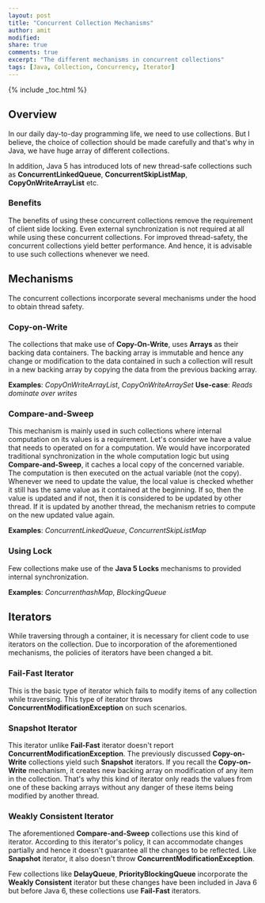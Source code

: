 ```yaml
---
layout: post
title: "Concurrent Collection Mechanisms"
author: amit
modified:
share: true
comments: true
excerpt: "The different mechanisms in concurrent collections"
tags: [Java, Collection, Concurrency, Iterator]
---
```


{% include _toc.html %}

## Overview

In our daily day-to-day programming life, we need to use collections. But I believe, the choice of collection should be made carefully and that's why in Java, we have huge array of different collections.

In addition, Java 5 has introduced lots of new thread-safe collections such as **ConcurrentLinkedQueue**, **ConcurrentSkipListMap**, **CopyOnWriteArrayList** etc.

### Benefits

The benefits of using these concurrent collections remove the requirement of client side locking. Even external synchronization is not required at all while using these concurrent collections. For improved thread-safety, the concurrent collections yield better performance. And hence, it is advisable to use such collections whenever we need.

## Mechanisms

The concurrent collections incorporate several mechanisms under the hood to obtain thread safety.

### Copy-on-Write

The collections that make use of **Copy-On-Write**, uses **Arrays** as their backing data containers. The backing array is immutable and hence any change or modification to the data contained in such a collection will result in a new backing array by copying the data from the previous backing array.

**Examples**: *CopyOnWriteArrayList*, *CopyOnWriteArraySet*
**Use-case**: *Reads dominate over writes*

### Compare-and-Sweep

This mechanism is mainly used in such collections where internal computation on its values is a requirement. Let's consider we have a value that needs to operated on for a computation. We would have incorporated traditional synchronization in the whole computation logic but using **Compare-and-Sweep**, it caches a local copy of the concerned variable. The computation is then executed on the actual variable (not the copy). Whenever we need to update the value, the local value is checked whether it still has the same value as it contained at the beginning. If so, then the value is updated and if not, then it is considered to be updated by other thread. If it is updated by another thread, the mechanism retries to compute on the new updated value again.

**Examples**: *ConcurrentLinkedQueue*, *ConcurrentSkipListMap*

### Using Lock

Few collections make use of the **Java 5 Locks** mechanisms to provided internal synchronization.

**Examples**: *ConcurrenthashMap*, *BlockingQueue*

## Iterators

While traversing through a container, it is necessary for client code to use iterators on the collection. Due to incorporation of the aforementioned mechanisms, the policies of iterators have been changed a bit.

### Fail-Fast Iterator

This is the basic type of iterator which fails to modify items of any collection while traversing. This type of iterator throws **ConcurrentModificationException** on such scenarios.

### Snapshot Iterator

This iterator unlike **Fail-Fast** iterator doesn't report **ConcurrentModificationException**. The previously discussed **Copy-on-Write** collections yield such **Snapshot** iterators. If you recall the **Copy-on-Write** mechanism, it creates new backing array on modification of any item in the collection. That's why this kind of iterator only reads the values from one of these backing arrays without any danger of these items being modified by another thread.

### Weakly Consistent Iterator

The aforementioned **Compare-and-Sweep** collections use this kind of iterator. According to this iterator's policy, it can accommodate changes partially and hence it doesn't guarantee all the changes to be reflected. Like **Snapshot** iterator, it also doesn't throw **ConcurrentModificationException**.

Few collections like **DelayQueue**, **PriorityBlockingQueue** incorporate the **Weakly Consistent** iterator but these changes have been included in Java 6 but before Java 6, these collections use **Fail-Fast** iterators.
